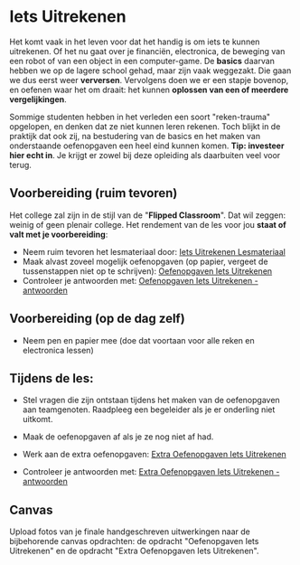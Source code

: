 # Iets Uitrekenen

Het komt vaak in het leven voor dat het handig is om iets te kunnen uitrekenen. Of het nu gaat over je financiën, electronica, de beweging van een robot of van een object in een computer-game. De **basics** daarvan hebben we op de lagere school gehad, maar zijn vaak weggezakt. Die gaan we dus eerst weer **verversen**. Vervolgens doen we er een stapje bovenop, en oefenen waar het om draait: het kunnen **oplossen van een of meerdere vergelijkingen**.

Sommige studenten hebben in het verleden een soort "reken-trauma" opgelopen, en denken dat ze niet kunnen leren rekenen. Toch blijkt in de praktijk dat ook zij, na bestudering van de basics en het maken van onderstaande oefenopgaven een heel eind kunnen komen. **Tip: investeer hier echt in**. Je krijgt er zowel bij deze opleiding als daarbuiten veel voor terug.

## Voorbereiding (ruim tevoren)

Het college zal zijn in de stijl van de "**Flipped Classroom**". Dat wil zeggen: weinig of geen plenair college. Het rendement van de les voor jou **staat of valt met je voorbereiding**:

- Neem ruim tevoren het lesmateriaal door:
  [Iets Uitrekenen Lesmateriaal](../hardware-interfacing/basis-elektronica/iets-uitrekenen/iets-uitrekenen.md)
- Maak alvast zoveel mogelijk oefenopgaven (op papier, vergeet de tussenstappen niet op te schrijven):
  [Oefenopgaven Iets Uitrekenen](../hardware-interfacing/basis-elektronica/iets-uitrekenen/oefenopgaven-iets-uitrekenen.md)
- Controleer je antwoorden met:
  [Oefenopgaven Iets Uitrekenen - antwoorden](../hardware-interfacing/basis-elektronica/iets-uitrekenen/oefenopgaven-iets-uitrekenen-antwoorden.md)

## Voorbereiding (op de dag zelf)

- Neem pen en papier mee (doe dat voortaan voor alle reken en electronica lessen)

## Tijdens de les:

- Stel vragen die zijn ontstaan tijdens het maken van de oefenopgaven aan teamgenoten. Raadpleeg een begeleider als je er onderling niet uitkomt.

- Maak de oefenopgaven af als je ze nog niet af had.

- Werk aan de extra oefenopgaven:
  [Extra Oefenopgaven Iets Uitrekenen](../hardware-interfacing/basis-elektronica/iets-uitrekenen/extra-oefenopgaven-iets-uitrekenen.md)

- Controleer je antwoorden met:
  [Extra Oefenopgaven Iets Uitrekenen - antwoorden](../hardware-interfacing/basis-elektronica/iets-uitrekenen/extra-oefenopgaven-iets-uitrekenen-antwoorden.md)

## Canvas

Upload fotos van je finale handgeschreven uitwerkingen naar de bijbehorende canvas opdrachten: de opdracht "Oefenopgaven Iets Uitrekenen" en de opdracht "Extra Oefenopgaven Iets Uitrekenen".
